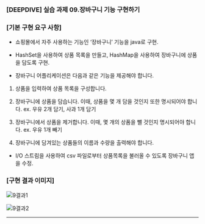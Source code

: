 ### [DEEPDIVE] 실습 과제 09.장바구니 기능 구현하기

### [기본 구현 요구 사항]

- 쇼핑몰에서 자주 사용하는 기능인 ‘장바구니’ 기능을 java로 구현.
  
- HashSet을 사용하여 상품 목록을 만들고, HashMap을 사용하여 장바구니에 상품을 담도록 구현.

- 장바구니 어플리케이션은 다음과 같은 기능을 제공해야 합니다.

1. 상품을 입력하여 상품 목록을 구성합니다.

2. 장바구니에 상품을 담습니다. 이때, 상품을 몇 개 담을 것인지 또한 명시되어야 합니다. ex. 우유 2개 담기, 사과 1개 담기

3. 장바구니에서 상품을 제거합니다. 이때, 몇 개의 상품을 뺄 것인지 명시되어야 합니다. ex. 우유 1개 빼기

4. 장바구니에 담겨있는 상품들의 이름과 수량을 출력해야 합니다.

- I/O 스트림을 사용하여 csv 파일로부터 상품목록을 불러올 수 있도록 장바구니 앱을 수정.

### [구현 결과 이미지]

![9결과1](https://github.com/user-attachments/assets/9f2519e6-44f4-4a94-953a-146f1dd6db52)

![9결과2](https://github.com/user-attachments/assets/5d99b541-8b3e-4620-8f50-76bc382a41c2)

---
